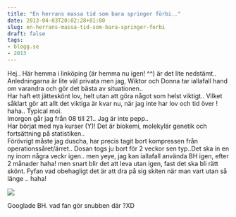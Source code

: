 ```yaml
---
title: "En herrans massa tid som bara springer förbi.."
date: 2013-04-03T20:02:28+01:00
slug: en-herrans-massa-tid-som-bara-springer-forbi
draft: false
tags:
- blogg.se
- 2013
---
```

Hej.. Här hemma i linköping (är hemma nu igen! ^^) är det lite nedstämt.. Anledningarna är lite väl privata men jag, Wiktor och Donna tar iallafall hand om varandra och gör det bästa av situationen..  
Har haft ett jätteskönt lov, helt utan att göra något som helst viktigt.. Vilket såklart gör att allt det viktiga är kvar nu, när jag inte har lov och tid över ! haha.. Typical moi.  
Imorgon går jag från 08 till 21.. Jag är inte pepp..  
Har börjat med nya kurser (Y)! Det är biokemi, molekylär genetik och fortsättning på statistiken..  
Förövrigt måste jag duscha, har precis tagit bort kompressen från operationssåret/ärret.. Dosan togs ju bort för 2 veckor sen typ..Det ska in en ny inom några veckr igen.. men yeye, jag kan iallafall använda BH igen, efter 2 månader haha! men snart blir det att leva utan igen, fast det ska bli rätt skönt. Fyfan vad obehagligt det är att dra på sig skiten när man vart utan så länge .. haha!  
  

![](/assets/images/blogg.se/namnlos_515c6e889606ee3341d0be4f.jpg)

Googlade BH. vad fan gör snubben där ?XD